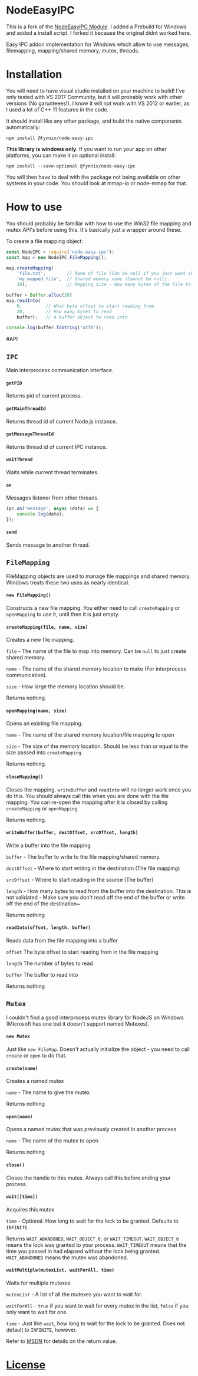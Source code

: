 # NodeEasyIPC
This is a fork of the [NodeEasyIPC Module](https://github.com/Winexcel/node-easy-ipc). I added a Prebuild for Windows and added a install script.
I forked it because the original didnt worked here.

Easy IPC addon implementation for Windows which allow to use messages, filemapping, mapping/shared memory, mutex, threads.

# Installation

You will need to have visual studio installed on your machine to build! I've only tested with VS 2017 Community, but it will probably work with other versions (No garunteees!). I know it will not work with VS 2012 or earlier, as I used a lot of C++ 11 features in the code.

It should install like any other package, and build the native components automatically:


`npm install @fynnix/node-easy-ipc`

**This library is windows only**. If you want to run your app on other platforms, you can make it an optional install:

`npm install --save-optional @fynnix/node-easy-ipc`

You will then have to deal with the package not being available on other systems in your code. You should look at mmap-io or node-mmap for that.

# How to use

You should probably be familiar with how to use the Win32 file mapping and mutex API's before using this. It's basically just a wrapper around these.

To create a file mapping object:

```js
const NodeIPC = require('node-easy-ipc');
const map = new NodeIPC.FileMapping();

map.createMapping(
    'file.txt',        // Name of file (Can be null if you just want shared memory). If the file does not exist, it will be created.
    'my_mapped_file',  // Shared memory name (Cannot be null).
    20);               // Mapping size - How many bytes of the file to map into memory, or how large of a shared memory location to create.

buffer = Buffer.alloc(20)
map.readInto(
    0,         // What byte offset to start reading from
    20,        // How many bytes to read
    buffer);   // A buffer object to read into

console.log(buffer.ToString('utf8'));
```

#API
## `IPC`
Main interprocess communication interface.
#### `getPID`
Returns pid of current process.

#### `getMainThreadId`
Returns thread id of current Node.js instance.

#### `getMessageThreadId`
Returns thread id of current IPC instance.

#### `waitThread`
Waits while current thread terminates.

#### `on`
Messages listener from other threads.
```js
ipc.on('message', async (data) => {
    console.log(data);
});
```

#### `send` 
Sends message to another thread.

## `FileMapping`

FileMapping objects are used to manage file mappings and shared memory. Windows treats these two uses as nearly identical.

#### `new FileMapping()`

Constructs a new file mapping. You either need to call `createMapping` or `openMapping` to use it, until then it is just empty.

#### `createMapping(file, name, size)`

Creates a new file mapping.

`file` - The name of the file to map into memory. Can be `null` to just create shared memory.

`name` - The name of the shared memory location to make (For interprocess communication).

`size` - How large the memory location should be.

Returns nothing.

#### `openMapping(name, size)`

Opens an existing file mapping.

`name` - The name of the shared memory location/file mapping to open

`size` - The size of the memory location. Should be less than or equal to the size passed into `createMapping`.

Returns nothing.

#### `closeMapping()`

Closes the mapping. `writeBuffer` and `readInto` will no longer work once you do this. You should always call this when you are done with the file mapping. You can re-open the mapping after it is closed by calling `createMapping` or `openMapping`.

Returns nothing.

#### `writeBuffer(buffer, destOffset, srcOffset, length)`

Write a buffer into the file mapping

`buffer` - The buffer to write to the file mapping/shared memory.

`destOffset` - Where to start writing in the destination (The file mapping)

`srcOffset` - Where to start reading in the source (The buffer)

`length` - How many bytes to read from the buffer into the destination. This is not validated - Make sure you don't read off the end of the buffer or write off the end of the destination~

Returns nothing

#### `readInto(offset, length, buffer)`

Reads data from the file mapping into a buffer

`offset` The byte offset to start reading from in the file mapping

`length` The number of bytes to read

`buffer` The buffer to read into

Returns nothing

## `Mutex`

I couldn't find a good interprocess mutex library for NodeJS on Windows (Microsoft has one but it doesn't support named Mutexes).

#### `new Mutex`

Just like `new FileMap`. Doesn't actually initialize the object - you need to call `create` or `open` to do that.

#### `create(name)`

Creates a named mutex

`name` - The name to give the mutex

Returns nothing

#### `open(name)`

Opens a named mutex that was previously created in another process

`name` - The name of the mutex to open

Returns nothing

#### `close()`

Closes the handle to this mutex. Always call this before ending your process.

#### `wait([time])`

Acquires this mutex

`time` - Optional. How long to wait for the lock to be granted. Defaults to `INFINITE`.

Returns `WAIT_ABANDONED`, `WAIT_OBJECT_0`, or `WAIT_TIMEOUT`. `WAIT_OBJECT_0` means the lock was granted to your process. `WAIT_TIMEOUT` means that the time you passed in had elapsed without the lock being granted. `WAIT_ABANDONED` means the mutex was abandoned.

#### `waitMultiple(mutexList, waitForAll, time)`

Waits for multiple mutexes

`mutexList` - A list of all the mutexes you want to wait for.

`waitForAll` - `true` if you want to wait for every mutex in the list, `false` if you only want to wait for one.

`time` - Just like `wait`, how long to wait for the lock to be granted. Does not default to `INFINITE`, however.

Refer to [MSDN](https://msdn.microsoft.com/en-us/library/windows/desktop/ms687025(v=vs.85).aspx) for details on the return value.

# [License](LICENSE)
